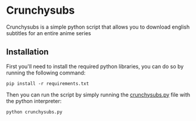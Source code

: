# Crunchysubs
Crunchysubs is a simple python script that allows you to download english
subtitles for an entire anime series

## Installation
First you'll need to install the required python libraries, you can do so by
running the following command:
```
pip install -r requirements.txt
```
Then you can run the script by simply running the [crunchysubs.py](crunchysubs.py) file with the
python interpreter:
```
python crunchysubs.py
```
